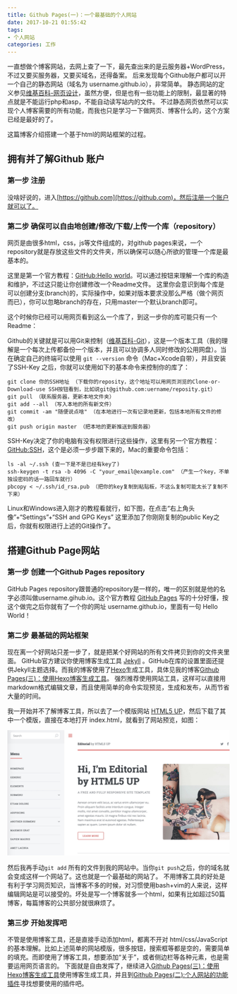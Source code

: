 ```yaml
---
title: Github Pages(一)：一个最基础的个人网站
date: 2017-10-21 01:55:42
tags:
- 个人网站
categories: 工作
---
```


一直想做个博客网站，去网上查了一下，最先查出来的是云服务器+WordPress，不过又要买服务器，又要买域名，还得备案。
后来发现每个Github账户都可以开一个自己的静态网站（域名为 username.github.io），非常简单。
静态网站的定义参见[维基百科-网页设计](https://zh.wikipedia.org/wiki/网页设计)，虽然方便，但是也有一些功能上的限制，最显著的特点就是不能运行php和asp，不能自动读写站内的文件。
不过静态网页依然可以实现个人博客需要的所有功能，而我也只是学习一下做网页、博客什么的，这个方案已经是最好的了。

这篇博客介绍搭建一个基于html的网站框架的过程。

## 拥有并了解Github 账户
### 第一步 注册
没啥好说的，进入[https://github.com](https://github.com)，然后注册一个账户就可以了。

<!--more-->

### 第二步 确保可以自由地创建/修改/下载/上传一个库（repository）
网页是由很多html，css，js等文件组成的，对github pages来说，一个repository就是存放这些文件的文件夹，所以确保可以随心所欲的管理一个库是最基本的。

这里是第一个官方教程：[GitHub:Hello world](https://guides.github.com/activities/hello-world/)。可以通过按钮来理解一个库的构造和维护，不过这只能让你创建修改一个Readme文件。
这里你会意识到每个库是可以创建分支(branch)的，实际操作中，如果对版本要求没那么严格（做个网页而已），你可以忽略branch的存在，只用master一个默认branch即可。

这个时候你已经可以用网页看到这么一个库了，到这一步你的库可能只有一个Readme：

Github的关键就是可以用Git来控制（[维基百科-Git](https://zh.wikipedia.org/wiki/Git)），这是一个版本工具（我的理解是一个每次上传都备份一个版本，并且可以协调多人同时修改的公用网盘）。当在确定自己的终端可以使用 `git --version` 命令（Mac+Xcode自带），并且安装了SSH-Key 之后，你就可以使用如下的基本命令来控制你的库了：

```
git clone 你的SSH地址 （下载你的reposity，这个地址可以用网页浏览的Clone-or-Download-use SSH按钮看到，比如说git@github.com:uername/reposity.git）
git pull （联系服务器，更新本地文件夹）
git add --all （写入本地的所有新文件）
git commit -am "随便说点啥" （在本地进行一次有记录地更新，包括本地所有文件的修改）
git push origin master （把本地的更新推送到服务器）
```

SSH-Key决定了你的电脑有没有权限进行这些操作，这里有另一个官方教程：[GitHub:SSH](https://help.github.com/articles/connecting-to-github-with-ssh/)，这个是必须一步步跟下来的，Mac的重要命令包括：

```
ls -al ~/.ssh (查一下是不是已经有key了)
ssh-keygen -t rsa -b 4096 -C "your_email@example.com" （产生一个key，不单独设密码的话一路回车就行）
pbcopy < ~/.ssh/id_rsa.pub （把你的key复制到粘贴板，不这么复制可能太长了复制不下来）
```
Linux和Windows进入刚才的教程看就行，如下图，在点击“右上角头像”+“Settings”+“SSH and GPG Keys” 这里添加了你刚刚复制的public Key之后，你就有权限进行上述的Git操作了。

## 搭建Github Page网站
### 第一步 创建一个Github Pages repository
GitHub Pages repository跟普通的repository是一样的，唯一的区别就是他的名字必须叫做username.gihub.io。这个官方教程 [GitHub Pages](https://pages.github.com) 写的十分好懂，按这个做完之后你就有了一个你的网址 username.github.io，里面有一句 Hello World！

### 第二步 最基础的网站框架
现在离一个好网站只差一步了，就是把某个好网站的所有文件拷贝到你的文件夹里面。
GitHub官方建议你使用博客生成工具 [Jekyll](https://help.github.com/articles/using-jekyll-as-a-static-site-generator-with-github-pages/) 。GitHub在库的设置里面还提供Jekyll主题选择。而我的博客使用了[Hexo](https://hexo.io/zh-cn/)生成工具，具体见我的博客[Github Pages(三)：使用Hexo博客生成工具](https://hans2936.github.io/2018/06/06/HexoLog/)。
强烈推荐使用网站工具，这样可以直接用markdown格式编辑文章，而且使用简单的命令实现预览，生成和发布，从而节省大量的时间。

我一开始并不了解博客工具，所以去了一个模版网站 [HTML5 UP](https://html5up.net)，然后下载了其中一个模版，直接在本地打开 index.html，就看到了网站预览，如图：

![朴素的网页模版](PageBasic/PageBasic.jpg)

然后我再手动`git add` 所有的文件到我的网站中。当你`git push`之后，你的域名就会变成这样一个网站了。这也就是一个最基础的网站了。
不用博客工具的好处是有利于学习网页知识，当博客不多的时候，对习惯使用bash+vim的人来说，这样编辑网站是可以接受的。坏处是写一个博客就多一个html，如果有比如超过50篇博客，每篇博客的公共部分就很麻烦了。

### 第三步 开始发挥吧
不管是使用博客工具，还是直接手动添加html，都离不开对 html/css/JavaScript的基本理解。比如上述简单的网站模版，很多按钮，搜索框等都是空的，需要简单的填充。而即使用了博客工具，想要添加“关于”，或者侧边栏等各种元素，也是需要运用网页语言的。
下面就是自由发挥了，继续进入[Github Pages(三)：使用Hexo博客生成工具](https://hans2936.github.io/2018/06/06/HexoLog/)使用博客生成工具，并且到[Github Pages(二):个人网站的功能插件](https://hans2936.github.io/2017/10/22/PageLog/)寻找想要使用的插件吧。
